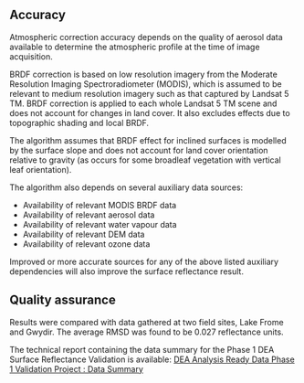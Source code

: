## Accuracy

Atmospheric correction accuracy depends on the quality of aerosol data available to determine the atmospheric profile at the time of image acquisition.

BRDF correction is based on low resolution imagery from the Moderate Resolution Imaging Spectroradiometer (MODIS), which is assumed to be relevant to medium resolution imagery such as that captured by Landsat 5 TM. BRDF correction is applied to each whole Landsat 5 TM scene and does not account for changes in land cover. It also excludes effects due to topographic shading and local BRDF.

The algorithm assumes that BRDF effect for inclined surfaces is modelled by the surface slope and does not account for land cover orientation relative to gravity (as occurs for some broadleaf vegetation with vertical leaf orientation).

The algorithm also depends on several auxiliary data sources:
* Availability of relevant MODIS BRDF data
* Availability of relevant aerosol data
* Availability of relevant water vapour data
* Availability of relevant DEM data
* Availability of relevant ozone data

Improved or more accurate sources for any of the above listed auxiliary dependencies will also improve the surface reflectance result.

## Quality assurance

Results were compared with data gathered at two field sites, Lake Frome and Gwydir. The average RMSD was found to be 0.027 reflectance units.

The technical report containing the data summary for the Phase 1 DEA Surface Reflectance Validation is available: [DEA Analysis Ready Data Phase 1 Validation Project : Data Summary](http://pid.geoscience.gov.au/dataset/metadata/145101)

